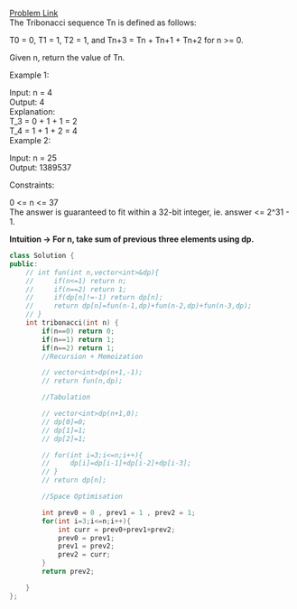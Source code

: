 [Problem Link](https://leetcode.com/problems/n-th-tribonacci-number/description/?envType=daily-question&envId=2024-04-24)<br>
The Tribonacci sequence Tn is defined as follows:<br>

T0 = 0, T1 = 1, T2 = 1, and Tn+3 = Tn + Tn+1 + Tn+2 for n >= 0.<br>

Given n, return the value of Tn.<br>

 

Example 1:<br>

Input: n = 4<br>
Output: 4<br>
Explanation:<br>
T_3 = 0 + 1 + 1 = 2<br>
T_4 = 1 + 1 + 2 = 4<br>
Example 2:<br>

Input: n = 25<br>
Output: 1389537<br>
 

Constraints:<br>

0 <= n <= 37<br>
The answer is guaranteed to fit within a 32-bit integer, ie. answer <= 2^31 - 1.<br>

__Intuition -> For n, take sum of previous three elements using dp.__

```C++
class Solution {
public:
    // int fun(int n,vector<int>&dp){
    //     if(n<=1) return n;
    //     if(n==2) return 1;
    //     if(dp[n]!=-1) return dp[n];
    //     return dp[n]=fun(n-1,dp)+fun(n-2,dp)+fun(n-3,dp);
    // }
    int tribonacci(int n) {
        if(n==0) return 0;
        if(n==1) return 1;
        if(n==2) return 1;
        //Recursion + Memoization

        // vector<int>dp(n+1,-1);
        // return fun(n,dp);

        //Tabulation

        // vector<int>dp(n+1,0);
        // dp[0]=0;
        // dp[1]=1;
        // dp[2]=1;

        // for(int i=3;i<=n;i++){
        //     dp[i]=dp[i-1]+dp[i-2]+dp[i-3];
        // }
        // return dp[n];

        //Space Optimisation

        int prev0 = 0 , prev1 = 1 , prev2 = 1;
        for(int i=3;i<=n;i++){
            int curr = prev0+prev1+prev2;
            prev0 = prev1;
            prev1 = prev2;
            prev2 = curr;
        }
        return prev2;

    }
};
```
